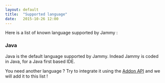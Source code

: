 ```yaml
---
layout: default
title:  "Supported language"
date:   2015-10-26 12:00
---
```


Here is a list of known language supported by Jammy :

### Java

Java is the default language supported by Jammy. Indead Jammy is coded in Java, for a Java first based IDE.

You need another language ? Try to integrate it using the [Addon API](https://github.com/Faylixe/review.classdesign.jammy/wiki/Adding-language-support-to-Jammy) and we will add it to this list !
